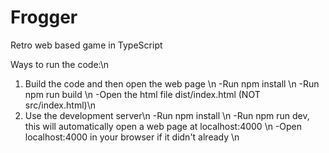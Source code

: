 # Frogger
Retro web based game in TypeScript

Ways to run the code:\n
1. Build the code and then open the web page \n
  -Run npm install \n
  -Run npm run build \n
  -Open the html file dist/index.html (NOT src/index.html)\n
2. Use the development server\n
  -Run npm install \n
  -Run npm run dev, this will automatically open a web page at localhost:4000 \n
  -Open localhost:4000 in your browser if it didn't already \n
